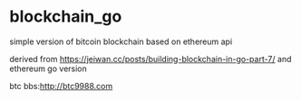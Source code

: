 # blockchain_go
simple version of bitcoin blockchain based on ethereum api

derived from 
https://jeiwan.cc/posts/building-blockchain-in-go-part-7/
and ethereum go version


btc bbs:http://btc9988.com
